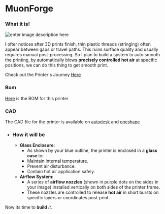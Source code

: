 # MuonForge
### **What it is!**

![enter image description here](https://files.edgestore.dev/iz2sept3369gmc0f/publicFiles/_public/d9443607-f6a6-46f3-8584-bd05eae0a13f.jpg)


[](https://github.com/asmahdi08/MuonForge/blob/main/JOURNAL.md#plan-to-achieve)

I ofter notices after 3D prints finish, thin plastic threads (stringing) often appear between gaps or travel paths. This ruins surface quality and usually requires manual post-processing. So I plan to build a system to auto smooth the printing, by automatically blows  **precisely controlled hot air**  at specific positions, we can do this thing to get smooth print.

Check out the Printer's Journey [Here](https://infill.hackclub.com/printers/candy_v1/)

### Bom
[Here](https://docs.google.com/spreadsheets/d/14x0yJbEj5C0rEIQlVVuA8SjHctHjPKWwfSs_GVw-i9w/edit?gid=1260412662#gid=1260412662) is the BOM for this printer

### CAD
The CAD file for the printer is available on [autodesk](https://autode.sk/42gcF8B) and [oneshape](https://cad.onshape.com/documents/3349b807a03fe84f4fc0f3cb/w/b2111816dbf8ea3aa4b7eab1/e/ff7fe39f09c31c14beff4fb1?renderMode=0&uiState=67faccc9e9a02b4af7a81ac3) 

-   ### **How it will be**
    
    [](https://github.com/asmahdi08/MuonForge/blob/main/JOURNAL.md#how-it-will-be)
    
    -   **Glass Enclosure**:
        -   As shown by your blue outline, the printer is enclosed in a  **glass case**  to:
        -   Maintain internal temperature.
        -   Prevent air disturbance.
        -   Contain hot air application safely.
    -   **Airflow System:**
        -   A series of  **airflow nozzles**  (shown in purple dots on the sides in your image) installed vertically on both sides of the printer frame.
        -   These nozzles are controlled to release  **hot air**  in short bursts on specific layers or coordinates post-print.


Now its time to **build** *it*.


